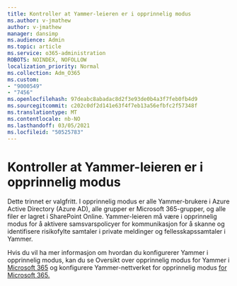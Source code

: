 ```yaml
---
title: Kontroller at Yammer-leieren er i opprinnelig modus
ms.author: v-jmathew
author: v-jmathew
manager: dansimp
ms.audience: Admin
ms.topic: article
ms.service: o365-administration
ROBOTS: NOINDEX, NOFOLLOW
localization_priority: Normal
ms.collection: Adm_O365
ms.custom:
- "9000549"
- "7456"
ms.openlocfilehash: 97deabc8abadac8d2f3e93de0b4a3f7feb0fb4d9
ms.sourcegitcommit: c202c0df2d141e63f4f7eb13a56efbfc2f57348f
ms.translationtype: MT
ms.contentlocale: nb-NO
ms.lasthandoff: 03/05/2021
ms.locfileid: "50525783"
---
```

# <a name="verify-your-yammer-tenant-is-in-native-mode"></a>Kontroller at Yammer-leieren er i opprinnelig modus

Dette trinnet er valgfritt. I opprinnelig modus er alle Yammer-brukere i Azure Active Directory (Azure AD), alle grupper er Microsoft 365-grupper, og alle filer er lagret i SharePoint Online. Yammer-leieren må være i opprinnelig modus for å aktivere samsvarspolicyer for kommunikasjon for å skanne og identifisere risikofylte samtaler i private meldinger og fellesskapssamtaler i Yammer.  
  
Hvis du vil ha mer informasjon om hvordan du konfigurerer Yammer i opprinnelig modus, kan du se Oversikt over opprinnelig modus for Yammer i [Microsoft 365](https://go.microsoft.com/fwlink/?linkid=2129829) og konfigurere Yammer-nettverket for opprinnelig modus [for Microsoft 365.](https://go.microsoft.com/fwlink/?linkid=2129772)
